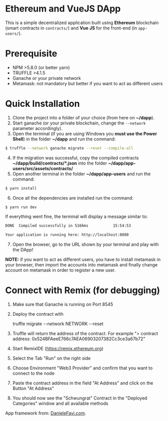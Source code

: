 # Ethereum and VueJS DApp

This is a simple decentralized application built using **Ethereum** blockchain (smart contracts in `contracts/`) and **Vue JS** for the front-end (in `app-users/`).

# Prerequisite
- NPM >5.8.0 (or better yarn)
- TRUFFLE >4.1.5
- Ganache or your private network
- Metamask: not mandatory but better if you want to act as different users

# Quick Installation
1) Clone the project into a folder of your choice (from here on **~/dapp**).
2) Start ganache (or your private blockchain, change the `--network` parameter accordingly).
3) Open the terminal (if you are using Windows you **must use the Power Shell**) in the folder **~/dapp** and run the command:
```sh
$ truffle --network ganache migrate --reset --compile-all
```
4) If the migration was successful, copy the compiled contracts **~/dapp/build/contracts/*.json** into the folder **~/dapp/app-users/src/assets/contracts/**
5) Open another terminal in the folder **~/dapp/app-users** and run the command:
```sh
$ yarn install
```
6) Once all the dependencies are installed run the command:
```sh
$ yarn run dev
```
If everything went fine, the terminal will display a message similar to:
```sh
DONE  Compiled successfully in 5166ms           15:54:53

Your application is running here: http://localhost:8080
```
7) Open the browser, go to the URL shown by your terminal and play with the DApp!

**NOTE:** if you want to act as different users, you have to install metamask in your browser, then import the accounts into metamask and finally change account on metamask in order to register a new user.

# Connect with Remix (for debugging)
1) Make sure that Ganache is running on Port 8545
2) Deploy the contract with

    truffle migrate --network NETWORK --reset

3) Truffle will return the address of the contract. For example "> contract address:    0x524BFAeeE766c7AEA06903207382Cc3ce3a67b72"
4) Start RemixIDE (https://remix.ethereum.org)
5) Select the Tab "Run" on the right side
6) Choose Environment "Web3 Provider" and confirm that you want to connect to the node
7) Paste the contract address in the field "At Address" and click on the Button "At Address"
8) You should now see the "Schwungrat" Contract in the "Deployed Categories" window and all available methods

App framework from: [DanieleFavi.com](https://www.danielefavi.com/create-your-blockchain-dapp-with-ethereum-and-vuejs/).
